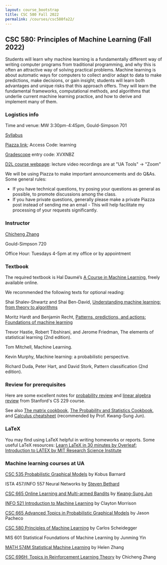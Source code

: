 ```yaml
---
layout: course_bootstrap
title: CSC 580 Fall 2022
permalink: /courses/csc580fa22/
---
```


## CSC 580: Principles of Machine Learning (Fall 2022)

Students will learn why machine learning is a fundamentally different way of writing computer programs from traditional programming, 
and why this is often an attractive way of solving practical problems. 
Machine learning is about automatic ways for computers to collect and/or adapt to data to make predictions, make decisions, or gain insight; 
students will learn both advantages and unique risks that this approach offers. 
They will learn the fundamental frameworks, computational methods, 
and algorithms that underlie current machine learning practice, and how to derive and implement many of them.

### Logistics info

Time and venue: MW 3:30pm-4:45pm, Gould-Simpson 701

[Syllabus](CSC_580_F22_syllabus.pdf)

[Piazza link](https://piazza.com/arizona/fall2022/csc580); Access Code: learning 

[Gradescope](https://www.gradescope.com/courses/421111) entry code: XVXNBZ

[D2L course webpage](https://d2l.arizona.edu/d2l/home/1196047): lecture video recordings are at "UA Tools" -> "Zoom"


We will be using Piazza to make important announcements and do Q&As. Some general rules:

* If you have technical questions, try posing your questions as general as possible, to promote discussions among the class.
* If you have private questions, generally please make a private Piazza post instead of sending me an email - This will help facilitate my processing of your requests significantly.


### Instructor

[Chicheng Zhang](https://zcc1307.github.io/)

Gould-Simpson 720

Office Hour: Tuesdays 4-5pm at my office or by appointment

### Textbook

The required textbook is Hal Daumé’s [A Course in Machine Learning](http://ciml.info/), freely available online.

We recommended the following texts for optional reading:

Shai Shalev-Shwartz and Shai Ben-David, [Understanding machine learning: from theory to algorithms](https://www.cs.huji.ac.il/~shais/UnderstandingMachineLearning/) 

Moritz Hardt and Benjamin Recht, [Patterns, predictions, and actions: Foundations of machine learning](https://mlstory.org/)

Trevor Hastie, Robert Tibshirani, and Jerome Friedman, The elements of statistical learning (2nd edition).

Tom Mitchell, Machine Learning.

Kevin Murphy, Machine learning: a probabilistic perspective.

Richard Duda, Peter Hart, and David Stork, Pattern classification (2nd edition).


### Review for prerequisites

Here are some excellent notes for [probability review](http://cs229.stanford.edu/section/cs229-prob.pdf) and [linear algebra review](http://cs229.stanford.edu/section/cs229-linalg.pdf) from Stanford's CS 229 course.

See also [The matrix cookbook](https://www.math.uwaterloo.ca/~hwolkowi/matrixcookbook.pdf), [The Probability and Statistics Cookbook](http://statistics.zone/), and [Calculus cheatsheet](https://tutorial.math.lamar.edu/pdf/calculus_cheat_sheet_all.pdf) (recommended by Prof. Kwang-Sung Jun).


### LaTeX

You may find using LaTeX helpful in writing homeworks or reports. Some useful LaTeX resources: [Learn LaTeX in 30 minutes by Overleaf](https://www.overleaf.com/learn/latex/Learn_LaTeX_in_30_minutes#Adding_math_to_LaTeX); [Introduction to LATEX by MIT Research Science Institute](http://web.mit.edu/rsi/www/pdfs/new-latex.pdf)


### Machine learning courses at UA

[CSC 535 Probabilistic Graphical Models](http://kobus.ca/teaching/cs535/spring18/index.html) by Kobus Barnard

ISTA 457/INFO 557 Neural Networks by [Steven Bethard](https://bethard.faculty.arizona.edu/)

[CSC 665 Online Learning and Multi-armed Bandits](https://kwangsungjun.github.io/teach/20.1.csc665/index.html) by [Kwang-Sung Jun](https://kwangsungjun.github.io/)

[INFO 521 Introduction to Machine Learning](http://w3.sista.arizona.edu/~clayton/courses/ml/index.html) by Clayton Morrison

[CSC 665 Advanced Topics in Probabilistic Graphical Models](https://www2.cs.arizona.edu/~pachecoj/courses/csc665-1/index.html) by Jason Pacheco

[CSC 580 Principles of Machine Learning](https://cscheid.net/courses/spr19/csc665/) by Carlos Scheidegger

MIS 601 Statistical Foundations of Machine Learning by Junming Yin

[MATH 574M Statistical Machine Learning](http://math.arizona.edu/~hzhang/math574m.html) by Helen Zhang

[CSC 696H: Topics in Reinforcement Learning Theory](https://zcc1307.github.io/courses/csc696fa21/index.html) by Chicheng Zhang


